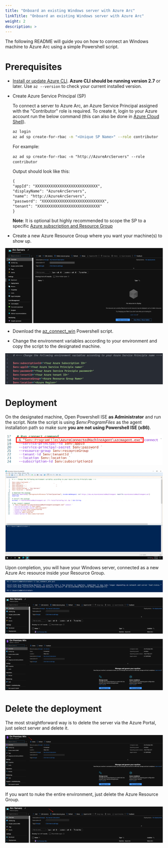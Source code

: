 ```yaml
---
title: "Onboard an existing Windows server with Azure Arc"
linkTitle: "Onboard an existing Windows server with Azure Arc"
weight: 2
description: >
---
```


The following README will guide you on how to connect an Windows machine to Azure Arc using a simple Powershell script.

# Prerequisites

* [Install or update Azure CLI](https://docs.microsoft.com/en-us/cli/azure/install-azure-cli?view=azure-cli-latest). **Azure CLI should be running version 2.7** or later. Use ```az --version``` to check your current installed version.

* Create Azure Service Principal (SP)   

    To connect a server to Azure Arc, an Azure Service Principal assigned with the "Contributor" role is required. To create it, login to your Azure account run the below command (this can also be done in [Azure Cloud Shell](https://shell.azure.com/)). 

    ```bash
    az login
    az ad sp create-for-rbac -n "<Unique SP Name>" --role contributor
    ```

    For example:

    ```az ad sp create-for-rbac -n "http://AzureArcServers" --role contributor```

    Output should look like this:

    ```
    {
    "appId": "XXXXXXXXXXXXXXXXXXXXXXXXXXXX",
    "displayName": "AzureArcServers",
    "name": "http://AzureArcServers",
    "password": "XXXXXXXXXXXXXXXXXXXXXXXXXXXX",
    "tenant": "XXXXXXXXXXXXXXXXXXXXXXXXXXXX"
    }
    ```
    
    **Note**: It is optional but highly recommended to scope the SP to a specific [Azure subscription and Resource Group](https://docs.microsoft.com/en-us/cli/azure/ad/sp?view=azure-cli-latest)

* Create a new Azure Resource Group where you want your machine(s) to show up. 

![](./01.png)

* Download the [az_connect_win](../scripts/az_connect_win.ps1) Powershell script.

* Change the environment variables according to your environment and copy the script to the designated machine.

![](./02.png)

# Deployment

On the designated machine, Open Powershell ISE **as Administrator** and run the script. Note the script is using *$env:ProgramFiles* as the agent installation path so make sure **you are not using Powershell ISE (x86)**.

![](./03.png)

![](./04.png)

Upon completion, you will have your Windows server, connected as a new Azure Arc resource inside your Resource Group. 

![](./05.png)

![](./06.png)

![](./07.png)

# Delete the deployment

The most straightforward way is to delete the server via the Azure Portal, just select server and delete it. 

![](./08.png)

If you want to nuke the entire environment, just delete the Azure Resource Group.

![](./09.png)
